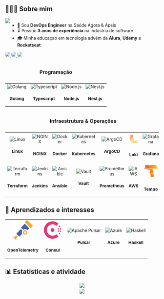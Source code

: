 ## 🧑🏻‍💻 Sobre mim

<div style="display: flex;">
  <a href="https://open.spotify.com/user/wintonmello5?si=b23086650e3b40a8">
    <img align="right" src="https://spotify-github-profile.vercel.app/api/view?uid=wintonmello5&cover_image=true&theme=default&show_offline=true&background_color=121212&interchange=true&bar_color_cover=false&bar_color=53b14f" />
  </a>

  <ul>
    <li>💼 Sou <b>DevOps Engineer</b> na Saúde Agora & Apsis</li>
    <li>⏳ Possuo <b>3 anos de experiência</b> na indústria de software</li>
    <li>🎓 Minha educaçao em tecnologia advém da <b>Alura</b>, <b>Udemy</b> e <b>Rocketseat</b></li>
    <!--
    <li> 🇬🇧 Eu falo inglês britânico <i>(it's chewsday innit? <s>it's tuesday, isn't it?</s>)</i></li>
    <li>
      <details>
        <summary>💡 Curiosidades</summary>
        <ul>
          <br>
          <li>✡️ Eu sou <a href="https://pt.wikipedia.org/wiki/Juda%C3%ADsmo"><b>Judeu</b></a></li>
          <li>🎧 A música que mais escutei este ano é a <a href="https://www.youtube.com/watch?v=SsKT0s5J8ko"><b>Self Care</b></a> do <b>Mac Miller</b>
          <li>🏎️ Meu esporte favorito é Fórmula 1</li>
          <li>🌟 Minha filosofia para inspiração são os <a href="https://senna.com/os-valores-do-ayrton-senna-seguem-vivos-em-cada-um-de-nos/"><b>Valores do Senna</b></a> 
          <li>📰 Às vezes, eu escrevo artigos no <a href="https://medium.com/"><b>Medium</b></a></li>
        </ul>
      </details>
    </li>
    -->
  </ul>
</div>

<div align="left">
  <a href="mailto:t0malexander@protonmail.com">
    <img height="30" style="border-radius: 6px" src="https://img.shields.io/badge/ProtonMail-8B89CC?style=for-the-badge&logo=protonmail&logoColor=white" />
  </a>
  <a href="https://linkedin.com/in/t0m-alexander" target="_blank">
    <img height="30" style="border-radius: 6px" src="https://img.shields.io/badge/LinkedIn-0077B5?style=for-the-badge&logo=linkedin&logoColor=white" />
  </a>
  <img height="30" style="border-radius: 6px" src="https://komarev.com/ghpvc/?username=T0mAlexander&style=for-the-badge&color=brightgreen&label=Visitantes" />
</div>

<div>
  <table>
    <caption>
      <h3>Programação</h3>
    </caption>
    <tr>
      <!---
      <td align="center">
        <img src="https://skillicons.dev/icons?i=react" width="65px"/>
        <sub>
          <b>
            <h3>React</h3>
          </b>
        </sub>
      </td>
      <td align="center">
        <img width="60px" src="https://res.cloudinary.com/tommello/image/upload/v1687705710/Github/Profile%20Markdown/iconizer-react_native_uozofa_bx0pjn.svg" title="React Native"/>
        <sub>
          <b>
            <h3>React Native</h3>
          </b>
        </sub>
      </td>
      <td align="center">
        <img width="65px" src="https://skillicons.dev/icons?i=nextjs" title="Next.js"/>
        <sub>
          <b>
            <h3>Next.js</h3>
          </b>
        </sub>
      </td>
      -->
      <td align="center">
        <img width="65px" src="https://skillicons.dev/icons?i=golang" title="Golang"/>
        <sub>
          <b>
            <h3>Golang</h3>
          </b>
        </sub>
      </td>
      <td align="center">
        <img width="65px" src="https://skillicons.dev/icons?i=ts" title="Typescript"/>
        <sub>
          <b>
            <h3>Typescript</h3>
          </b>
        </sub>
      </td>
      <!---
      <td align="center">
        <img width="65px" src="https://skillicons.dev/icons?i=styledcomponents" title="Styled Components"/>
        <sub>
          <b>
            <h4>Styled Components</h4>
          </b>
        </sub>
      </td>
      --->
      <td align="center">
        <img width="65px" src="https://skillicons.dev/icons?i=nodejs" title="Node.js"/>
        <sub>
          <b>
            <h3>Node.js</h3>
          </b>
        </sub>
      </td>
      <td align="center">
        <img width="65px" src="https://skillicons.dev/icons?i=nestjs" title="Nest.js"/>
        <sub>
          <b>
            <h3>Nest.js</h3>
          </b>
        </sub>
      </td>
      <!---
      <td align="center">
        <img width="65px" src="https://skillicons.dev/icons?i=prisma" title="Prisma"/>
        <sub>
          <b>
            <h3>Prisma</h3>
          </b>
        </sub>
      </td>
      <td align="center">
        <img width="65px" src="https://skillicons.dev/icons?i=jest" title="Jest"/>
        <sub>
          <b>
            <h3>Jest</h3>
          </b>
        </sub>
      </td>
      <td align="center">
        <img width="65px" src="https://skillicons.dev/icons?i=postgresql" title="PostgreSQL"/>
        <sub>
          <b>
            <h3>PostgreSQL</h3>
          </b>
        </sub>
      </td>
      <td align="center">
        <img width="65px" src="https://skillicons.dev/icons?i=figma" title="Figma"/>
        <sub>
          <b>
            <h3>Figma</h3>
          </b>
        </sub>
      </td>
    --->
    </tr>
  </table>
  <table>
    <caption>
      <h3>Infraestrutura & Operações</h3>
    </caption>
    <tr>
      <td align="center">
        <img width="65px" src="https://skillicons.dev/icons?i=linux" title="Linux"/>
        <sub>
          <b>
            <h3>Linux</h3>
          </b>
        </sub>
      </td>
      <td align="center">
        <img width="65px" src="https://skillicons.dev/icons?i=nginx" title="NGINX"/>
        <sub>
          <b>
            <h3>NGINX</h3>
          </b>
        </sub>
      </td>
      <td align="center">
        <img width="65px" src="https://skillicons.dev/icons?i=docker" title="Docker"/>
        <sub>
          <b>
            <h3>Docker</h3>
          </b>
        </sub>
      </td>
      <td align="center">
        <img width="65px" src="https://skillicons.dev/icons?i=kubernetes" title="Kubernetes"/>
        <sub>
          <b>
            <h3>Kubernetes</h3>
          </b>
        </sub>
      </td>
      <td align="center">
        <img width="65px" src="https://res.cloudinary.com/tommello/image/upload/v1687706787/Github/Profile%20Markdown/iconizer-argo-icon-color_vcyu6o.svg" title="ArgoCD" />
        <sub>
          <b>
            <h3>ArgoCD</h3>
          </b>
        </sub>
      </td>
      <td align="center">
        <img width="65px" src="https://raw.githubusercontent.com/T0mAlexander/T0mAlexander/main/loki.png" title="Grafana Loki" />
        <sub>
          <b>
            <h3>Loki</h3>
          </b>
        </sub>
      </td>
      <td align="center">
        <img width="65px" src="https://skillicons.dev/icons?i=grafana" title="Grafana" />
        <sub>
          <b>
            <h3>Grafana</h3>
          </b>
        </sub>
      </td>
    </tr>
    <tr>
      <td align="center">
        <img width="65px" src="https://res.cloudinary.com/tommello/image/upload/v1687709304/Github/Profile%20Markdown/iconizer-terraform-original_vl0ivu.svg" title="Terraform"/>
        <sub>
          <b>
            <h3>Terraform</h3>
          </b>
        </sub>
      </td>
      <td align="center">
        <img width="65px" src="https://skillicons.dev/icons?i=jenkins" title="Jenkins"/>
        <sub>
          <b>
            <h3>Jenkins</h3>
          </b>
        </sub>
      </td>
      <td align="center">
        <img width="65px" src="https://skillicons.dev/icons?i=ansible" title="Ansible"/>
        <sub>
          <b>
            <h3>Ansible</h3>
          </b>
        </sub>
      </td>
      <td align="center">
        <img width="65px" src="https://res.cloudinary.com/tommello/image/upload/v1687708940/Github/Profile%20Markdown/iconizer-hashicorp-vault_mohwti_lysrlm.svg" title="Vault" />
        <sub>
          <b>
            <h3>Vault</h3>
          </b>
        </sub>
      </td>
      <td align="center">
        <img width="65px" src="https://skillicons.dev/icons?i=prometheus" title="Prometheus" />
        <sub>
          <b>
            <h3>Prometheus</h3>
          </b>
        </sub>
      </td>
      <td align="center">
        <img width="65px" src="https://skillicons.dev/icons?i=aws" title="AWS" />
        <sub>
          <b>
            <h3>AWS</h3>
          </b>
        </sub>
      </td>
      <td align="center">
        <img width="70px" src="./grafana-tempo.png" title="Grafana Tempo" />
        <sub>
          <b>
            <h3>Tempo</h3>
          </b>
        </sub>
      </td>
    </tr>
  </table>
</div>

## 🎯 Aprendizados e interesses

<div>
  <table>
    <tr>
      <td align="center">
        <img width="65px" src="./open-telemetry.png" title="OpenTelemetry" />
        <sub>
          <b>
            <h3>OpenTelemetry</h3>
          </b>
        </sub>
      </td>
      <td align="center">
        <img width="65px" src="./consul.svg" title="Consul" />
        <sub>
          <b>
            <h3>Consul</h3>
          </b>
        </sub>
      </td>
      <td align="center">
        <img width="65px" style="border-radius: 10px" src="https://res.cloudinary.com/tommello/image/upload/v1701033093/Github/Profile%20Markdown/ota2s7usexyylg4ewhbu.svg" title="Apache Pulsar" />
        <sub>
          <b>
            <h3>Pulsar</h3>
          </b>
        </sub>
      </td>
      <td align="center">
        <img width="65px" src="https://skillicons.dev/icons?i=azure" title="Azure" />
        <sub>
          <b>
            <h3>Azure</h3>
          </b>
        </sub>
      </td>
      <td align="center">
        <img width="65px" src="https://skillicons.dev/icons?i=haskell" title="Haskell" />
        <sub>
          <b>
            <h3>Haskell</h3>
          </b>
        </sub>
      </td>
    </tr>
  </table>
</div>


## 📊 Estatísticas e atividade

<div align="center">
  <!-- <img src="https://github-readme-stats.vercel.app/api?username=T0mAlexander&show_icons=true&theme=apprentice&custom_title=Estatísticas&ring_color=00B4E0&line_height=28&card_width=200" />
  <br> -->
  <img src="https://streak-stats.demolab.com?user=T0mAlexander&theme=transparent&date_format=%5BY%20%5DM%20j&mode=weekly&background=262626&ring=069DC2&fire=FFFFAF&currStreakNum=BCBCBC&sideNums=BCBCBC&sideLabels=BCBCBC&dates=BCBCBC&currStreakLabel=069DC2&locale=pt_BR" />
  <br>
  <img src="https://github-readme-stats.vercel.app/api/wakatime?username=TomAlexander&layout=compact&custom_title=Tempo%20de%20C%C3%B3digo&theme=apprentice" />
</div>
